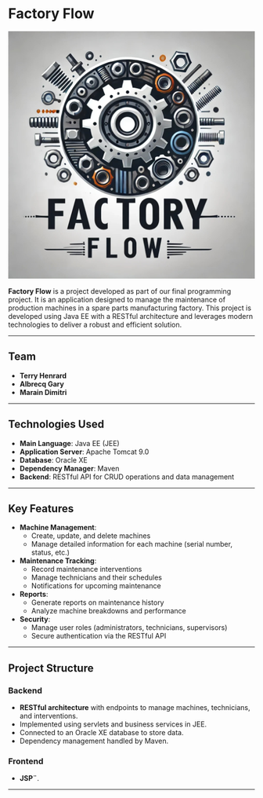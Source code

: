 # Factory Flow

![Factory Flow Logo](factory-flow-logo.jpg)

**Factory Flow** is a project developed as part of our final programming project. It is an application designed to manage the maintenance of production machines in a spare parts manufacturing factory. This project is developed using Java EE with a RESTful architecture and leverages modern technologies to deliver a robust and efficient solution.

---

## Team

- **Terry Henrard**
- **Albrecq Gary**
- **Marain Dimitri**

---

## Technologies Used

- **Main Language**: Java EE (JEE)
- **Application Server**: Apache Tomcat 9.0
- **Database**: Oracle XE
- **Dependency Manager**: Maven
- **Backend**: RESTful API for CRUD operations and data management

---

## Key Features

- **Machine Management**:
  - Create, update, and delete machines
  - Manage detailed information for each machine (serial number, status, etc.)
- **Maintenance Tracking**:
  - Record maintenance interventions
  - Manage technicians and their schedules
  - Notifications for upcoming maintenance
- **Reports**:
  - Generate reports on maintenance history
  - Analyze machine breakdowns and performance
- **Security**:
  - Manage user roles (administrators, technicians, supervisors)
  - Secure authentication via the RESTful API

---

## Project Structure

### Backend

- **RESTful architecture** with endpoints to manage machines, technicians, and interventions.
- Implemented using servlets and business services in JEE.
- Connected to an Oracle XE database to store data.
- Dependency management handled by Maven.

### Frontend

- **JSP¨**.

---

